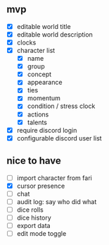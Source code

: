## mvp

- [x] editable world title
- [x] editable world description
- [x] clocks
- [x] character list
  - [x] name
  - [x] group
  - [x] concept
  - [x] appearance
  - [x] ties
  - [x] momentum
  - [x] condition / stress clock
  - [x] actions
  - [x] talents
- [x] require discord login
- [x] configurable discord user list

## nice to have

- [ ] import character from fari
- [x] cursor presence
- [ ] chat
- [ ] audit log: say who did what
- [ ] dice rolls
- [ ] dice history
- [ ] export data
- [ ] edit mode toggle
